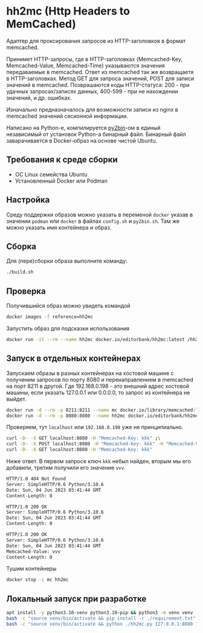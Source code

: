 # hh2mc (Http Headers to MemCached)

Адаптер для проксирования запросов из HTTP-заголовков в формат memcached.

Принимет HTTP-запросы, где в  HTTP-заголовках (Memcached-Key, Memcached-Value, Memcached-Time) указываются значения передаваемые в memcached.
Ответ из memcached так же возвращаетя в HTTP-заголовках.
Метод GET для запроса значений, POST для записи значений в memcached.
Позврашаются коды HTTP-статуса: 200 - при удачных запросах/записях данных, 400-599 - при не нахождении значений, и др. ошибках.

Изначально предназначалось для возможности записи из nginx в memcached значений сесионной информации.

Написано на Python-е, компилируется [py2bin](https://github.com/editorbank/py2bin)-ом в единый независимый от установок Python-а бинарный файл.
Бинарный файл заварачивается в Docker-образ на основе чистой Ubuntu.

## Требования к среде сборки

* ОС Linux семейства Ubuntu
* Установленный Docker или Podman

## Настройка

Среду поддержки образов можно указать в переменой `docker` указав в значении `podman` или `docker` в файлах `config.sh` и `py2bin.sh`.
Там же можно указать имя контейнера и образ.

## Сборка

Для (пере)сборки образа выполните команду:

```bash
./build.sh
```

## Проверка

Получившийся образ можно увидеть командой

```bash
docker images -f reference=hh2mc
```

Запустить образ для подсказки использования

```bash
docker run -it --rm --name hh2mc docker.io/editorbank/hh2mc:latest /hh2mc.bin --help
```

## Запуск в отдельных контейнерах

Запускаем образы в разных контейнерах на хостовой машине с полученим запросов по порту 8080 и перенаправлением в memcached на порт 8211 в другой.
Где 192.168.0.198 - это внешний адрес хостовой машины, если указать 127.0.0.1 или 0.0.0.0, то запрос из контейнера не выйдет.

```bash
docker run -d --rm -p 8211:8211 --name mc docker.io/library/memcached:latest memcached -p 8211
docker run -d --rm -p 8080:8080 --name hh2mc docker.io/editorbank/hh2mc:latest /hh2mc.bin 0.0.0.0:8080 192.168.0.198:8211
```

Проверяем, тут `localhost` или `192.168.0.198` уже не принципиально.

```bash
curl -D- -X GET localhost:8080 -H "Memcached-Key: kkk" ;\
curl -D- -X POST localhost:8080 -H "Memcached-Key: kkk" -H "Memcached-Value: vvv" ;\
curl -D- -X GET localhost:8080 -H "Memcached-Key: kkk"
```

Ниже ответ. В первом запросе ключ `kkk` небыл найден, вторым мы его добавили, третим получили его значение `vvv`.

```bash
HTTP/1.0 404 Not Found
Server: SimpleHTTP/0.6 Python/3.10.6
Date: Sun, 04 Jun 2023 03:41:44 GMT
Content-Length: 0

HTTP/1.0 200 OK
Server: SimpleHTTP/0.6 Python/3.10.6
Date: Sun, 04 Jun 2023 03:41:44 GMT
Content-Length: 0

HTTP/1.0 200 OK
Server: SimpleHTTP/0.6 Python/3.10.6
Date: Sun, 04 Jun 2023 03:41:44 GMT
Memcached-Value: vvv
Content-Length: 0

```

Тушим контейнеры

```bash
docker stop -i mc hh2mc
```

## Локальный запуск при разработке

```bash
apt install -y python3.10-venv python3.10-pip && python3 -m venv venv
bash -c "source venv/bin/activate && pip install -r ./requirement.txt"
bash -c "source venv/bin/activate && python ./hh2mc.py 127.0.0.1:8080 127.0.0.1:8211"
```
